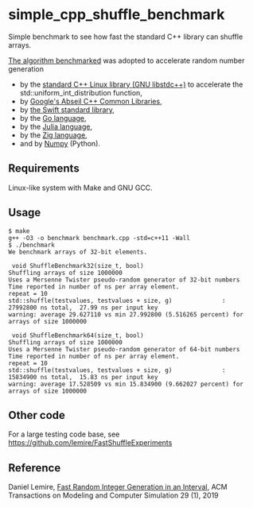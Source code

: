 # simple_cpp_shuffle_benchmark
Simple benchmark to see how fast the standard C++ library can shuffle arrays.

[The algorithm benchmarked](https://arxiv.org/abs/1805.10941) was adopted to accelerate random number generation
  * by the [standard C++ Linux library (GNU libstdc++)](https://gcc.gnu.org/git/?p=gcc.git;a=blobdiff;f=libstdc%2B%2B-v3/include/bits/uniform_int_dist.h;h=ecb8574864aee10b9ea164379fffef27c7bdb0df;hp=6e1e3d5fc5fe8f7f22e62a85b35dc8bfa4743372;hb=98c37d3bacbb2f8bbbe56ed53a9547d3be01b66b;hpb=6ce2cb116af6e0965ff0dd69e7fd1925cf5dc68c) to accelerate the std::uniform_int_distribution function,
 * by [Google's Abseil C++ Common Libraries](https://github.com/abseil/abseil-cpp),
 * by [the Swift standard library](https://github.com/apple/swift/pull/25286),
 * by the [Go language](https://github.com/golang/go/commit/a2dfe5d278eae0864397a046a8206342a426d2bd),
 * by the  [Julia language](https://github.com/JuliaLang/julia/pull/29240),
 * by the [Zig language](https://github.com/ziglang/zig/blob/98183e47436699f6e5eab200061c46eec342806e/std/rand.zig#L74-L118),
 * and by [Numpy](https://github.com/numpy/numpy/blob/6420e7f528a6c42422966544e453bdb2805ff620/numpy/random/generator.pyx) (Python).

## Requirements

Linux-like system with Make and GNU GCC.


## Usage

```
$ make
g++ -O3 -o benchmark benchmark.cpp -std=c++11 -Wall
$ ./benchmark
We benchmark arrays of 32-bit elements.

 void ShuffleBenchmark32(size_t, bool)
Shuffling arrays of size 1000000
Uses a Mersenne Twister pseudo-random generator of 32-bit numbers
Time reported in number of ns per array element.
repeat = 10
std::shuffle(testvalues, testvalues + size, g)              :  27992800 ns total,  27.99 ns per input key
warning: average 29.627110 vs min 27.992800 (5.516265 percent) for arrays of size 1000000

 void ShuffleBenchmark64(size_t, bool)
Shuffling arrays of size 1000000
Uses a Mersenne Twister pseudo-random generator of 64-bit numbers
Time reported in number of ns per array element.
repeat = 10
std::shuffle(testvalues, testvalues + size, g)              :  15834900 ns total,  15.83 ns per input key
warning: average 17.528509 vs min 15.834900 (9.662027 percent) for arrays of size 1000000
```

## Other code

For a large testing code base, see https://github.com/lemire/FastShuffleExperiments

## Reference

Daniel Lemire,  [Fast Random Integer Generation in an Interval](https://arxiv.org/abs/1805.10941), ACM Transactions on Modeling and Computer Simulation 29 (1), 2019
